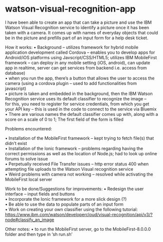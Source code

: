 # watson-visual-recognition-app
I have been able to create an app that can take a picture and use the IBM Watson Visual Recognition service
to identify a picture once it has been taken with a camera. It comes up with names of everyday objects that could be in the picture
and prefills part of an input form for a help desk ticket.<br />

How it works:
•	Background – utilizes framework for hybrid mobile application development called Cordova – 
enables you to develop apps for Android/iOS platforms using Javscript/CSS/HTML5; utilizes IBM MobileFirst framework – 
can deploy in any mobile setting (iOS, android), can update app in realtime, server can get services from backend i.e. access from database) <br />
•	when you run the app, there’s a button that allows the user to access the camera (using a cordova plugin – used to add functionalities from javascript) <br />
•	 picture is taken and embedded in the background, then the IBM Watson Recognition service uses its default classifier to recognize the image – <br />
for this, you need to register for service credentials, from which you get your API key – this is used in the code to connect to the service via Bluemix
•	There are various names the default classifier comes up with, along with a score on a scale of 0 to 1; The first field of the form is filled <br />


Problems encountered:

•	Installation of the MobileFirst framework – kept trying to fetch file(s) that didn’t exist <br />
•	Installation of the Ionic framework – problems regarding having the correct permissions as well as the location of Node.js; had to look up online forums to solve issue <br />
•	Perpetually received File Transfer issues – http error status 400 when attempting file uploads to the Watson Visual recognition service <br />
•	Weird problems with camera not working – resolved while activating the MobileFirst local server <br />


Work to be done/Suggestions for improvements:
•	Redesign the user interface – input fields and buttons <br />
•	Incorporate the Ionic framework for a more slick design (?) <br />
•	Be able to use the data to populate parts of an input form <br />
•	Work on creating your own classifier using the following tutorial: https://www.ibm.com/watson/developercloud/visual-recognition/api/v3/?node#classify_an_image <br />



Other notes:
•	to run the MobileFirst server, go to the MobileFirst-8.0.0.0 folder and then type in ‘sh run.sh’ <br />
